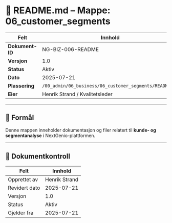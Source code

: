 # 📘 README.md – Mappe: 06_customer_segments

| Felt             | Innhold                                                |
|------------------|---------------------------------------------------------|
| **Dokument-ID**  | NG-BIZ-006-README                                |
| **Versjon**      | 1.0                                                     |
| **Status**       | Aktiv                                                   |
| **Dato**         | 2025-07-21                                              |
| **Plassering**   | `/00_admin/06_business/06_customer_segments/README.md`         |
| **Eier**         | Henrik Strand / Kvalitetsleder                          |

---

## 🎯 Formål

Denne mappen inneholder dokumentasjon og filer relatert til **kunde- og segmentanalyse** i NextGenio-plattformen.

---

## 📄 Dokumentkontroll

| Felt             | Innhold                      |
|------------------|------------------------------|
| Opprettet av     | Henrik Strand                |
| Revidert dato    | 2025-07-21                   |
| Versjon          | 1.0                          |
| Status           | Aktiv                        |
| Gjelder fra      | 2025-07-21                   |
